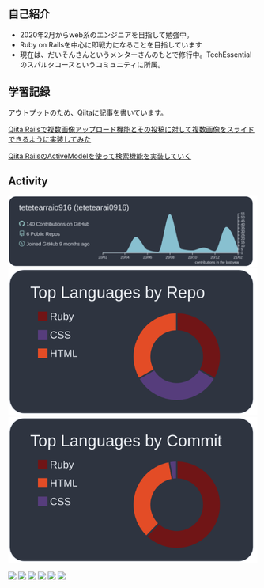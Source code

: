 ## 自己紹介
- 2020年2月からweb系のエンジニアを目指して勉強中。
- Ruby on Railsを中心に即戦力になることを目指しています
- 現在は、だいそんさんというメンターさんのもとで修行中。TechEssentialのスパルタコースというコミュニティに所属。

## 学習記録
アウトプットのため、Qiitaに記事を書いています。

[Qiita Railsで複数画像アップロード機能とその投稿に対して複数画像をスライドできるように実装してみた](https://qiita.com/tetetearraio916/items/bc7659de6b54a464d2a0)

[Qiita RailsのActiveModelを使って検索機能を実装していく](https://qiita.com/tetetearraio916/items/abf41c03001f848e4b8f)

## Activity
[![](https://raw.githubusercontent.com/tetetearraio916/tetetearraio916/main/profile-summary-card-output/nord_dark/0-profile-details.svg)](https://github.com/vn7n24fzkq/github-profile-summary-cards)
[![](https://raw.githubusercontent.com/tetetearraio916/tetetearraio916/main/profile-summary-card-output/nord_dark/1-repos-per-language.svg)](https://github.com/vn7n24fzkq/github-profile-summary-cards)
[![](https://raw.githubusercontent.com/tetetearraio916/tetetearraio916/main/profile-summary-card-output/nord_dark/2-most-commit-language.svg)](https://github.com/vn7n24fzkq/github-profile-summary-cards)

<p align="left"> 
  <img src="https://img.shields.io/badge/-Rails-CC0000.svg?logo=rails&style=plastic">
  <img src="https://img.shields.io/badge/-Ruby-CC342D.svg?logo=ruby&style=plastic">
  <img src="https://img.shields.io/badge/-Javascript-F7DF1E.svg?logo=javascript&style=plastic">
  <img src="https://img.shields.io/badge/-Html5-E34F26.svg?logo=html5&style=plastic">
  <img src="https://img.shields.io/badge/-Css3-1572B6.svg?logo=css3&style=plastic">
  <img src="https://img.shields.io/badge/-Vue.js-4FC08D.svg?logo=vue.js&style=plastic">
</p>
